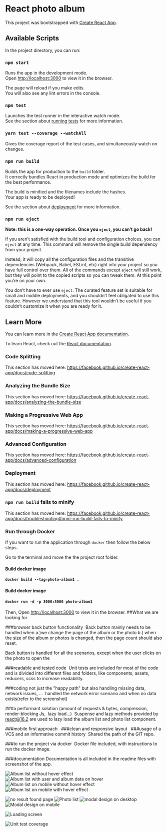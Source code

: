 
# React photo album
This project was bootstrapped with [Create React App](https://github.com/facebook/create-react-app).

## Available Scripts

In the project directory, you can run:

### `npm start`

Runs the app in the development mode.<br>
Open [http://localhost:3000](http://localhost:3000) to view it in the browser.

The page will reload if you make edits.<br>
You will also see any lint errors in the console.

### `npm test`

Launches the test runner in the interactive watch mode.<br>
See the section about [running tests](https://facebook.github.io/create-react-app/docs/running-tests) for more information.

### `yarn test --coverage --watchAll`
Gives the coverage report of the test cases, and simultaneously watch on changes.

### `npm run build`

Builds the app for production to the `build` folder.<br>
It correctly bundles React in production mode and optimizes the build for the best performance.

The build is minified and the filenames include the hashes.<br>
Your app is ready to be deployed!

See the section about [deployment](https://facebook.github.io/create-react-app/docs/deployment) for more information.

### `npm run eject`

**Note: this is a one-way operation. Once you `eject`, you can’t go back!**

If you aren’t satisfied with the build tool and configuration choices, you can `eject` at any time. This command will remove the single build dependency from your project.

Instead, it will copy all the configuration files and the transitive dependencies (Webpack, Babel, ESLint, etc) right into your project so you have full control over them. All of the commands except `eject` will still work, but they will point to the copied scripts so you can tweak them. At this point you’re on your own.

You don’t have to ever use `eject`. The curated feature set is suitable for small and middle deployments, and you shouldn’t feel obligated to use this feature. However we understand that this tool wouldn’t be useful if you couldn’t customize it when you are ready for it.

## Learn More

You can learn more in the [Create React App documentation](https://facebook.github.io/create-react-app/docs/getting-started).

To learn React, check out the [React documentation](https://reactjs.org/).

### Code Splitting

This section has moved here: https://facebook.github.io/create-react-app/docs/code-splitting

### Analyzing the Bundle Size

This section has moved here: https://facebook.github.io/create-react-app/docs/analyzing-the-bundle-size

### Making a Progressive Web App

This section has moved here: https://facebook.github.io/create-react-app/docs/making-a-progressive-web-app

### Advanced Configuration

This section has moved here: https://facebook.github.io/create-react-app/docs/advanced-configuration

### Deployment

This section has moved here: https://facebook.github.io/create-react-app/docs/deployment

### `npm run build` fails to minify

This section has moved here: https://facebook.github.io/create-react-app/docs/troubleshooting#npm-run-build-fails-to-minify



### Run through Docker

If you want to run the application through `docker` then follow the below steps.

Go to the terminal and move the the project root folder.

#### Build docker image
#### `docker build --tag=photo-album1 .`

#### Build docker image
#### `docker run -d -p 3000:3000 photo-album1`

Then, Open [http://localhost:3000](http://localhost:3000) to view it in the browser.
##What we are looking for 

###browser back button functionality  Back button mainly needs to be handled when 
a.)we change the page of the album or the photo
b.) when the size of the album or photos is changed, then the page count should also reset.

Back button is handled for all the scenarios, except when the user clicks on the photo to open the 

###readable and tested code  Unit tests are included for most of the code and is divided into different files and folders, like components, assets, reducers, scss to increase readability.

###coding not just the "happy path" but also handling missing data, network issues, ...  handled the network error scenario and when no data exists(refer to the screenshot)

###a performant solution (amount of requests & bytes, compression, render-blocking Js,  lazy load...)  Suspense and lazy methods provided by react@16.2 are used to lazy load the album list and photo list component.

###mobile first approach  
###clean and responsive layout  
###usage of a VCS and an informative commit history  Shared the path of the GIT repo.

###to run the project via docker  Docker file included, with instructions to run the docker image.

###documentation 
Documentation is all included in the readme files with screenshot of the app.



![Album list without hover effect](https://github.com/apoorv173/react-photo-album/blob/master/screenshots/album-list-without-data.png)
![Album list with user and album data on hover](https://github.com/apoorv173/react-photo-album/blob/master/screenshots/album-list-with-data.png)
![Album list on mobile without hover effect](https://github.com/apoorv173/react-photo-album/blob/master/screenshots/album-list-mobile-without-data.png)
![Album list on mobile with hover effect](https://github.com/apoorv173/react-photo-album/blob/master/screenshots/album-list-mobile.png)

![no result found page](https://github.com/apoorv173/react-photo-album/blob/master/screenshots/no-result-found.png)
![Photo list](https://github.com/apoorv173/react-photo-album/blob/master/screenshots/photo-list.png)
![modal design on desktop](https://github.com/apoorv173/react-photo-album/blob/master/screenshots/modal-desktop.png)
![Modal design on mobile](https://github.com/apoorv173/react-photo-album/blob/master/screenshots/modal-mobile.png)

![Loading screen](https://github.com/apoorv173/react-photo-album/blob/master/screenshots/loading.png)


![Unit test coverage](https://github.com/apoorv173/react-photo-album/blob/master/screenshots/test-cases.png)